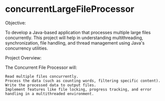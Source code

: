 # concurrentLargeFileProcessor

Objective:

To develop a Java-based application that processes multiple large files concurrently. This project will help in understanding multithreading, synchronization, file handling, and thread management using Java's concurrency utilities.

Project Overview:

The Concurrent File Processor will:

    Read multiple files concurrently.
    Process the data (such as counting words, filtering specific content).
    Write the processed data to output files.
    Implement features like file locking, progress tracking, and error handling in a multithreaded environment.
